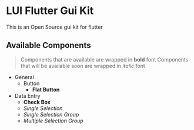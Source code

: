 # LUI Flutter Gui Kit

This is an Open Source gui kit for flutter

## Available Components

> Components that are available are wrapped in **bold** font
> Components that will be available soon are wrapped in *italic* font

- General
  - Button
    - **Flat Button**
- Data Entry
  - **Check Box**
  - *Single Selection*
  - *Single Selection Group*
  - *Multiple Selection Group*
